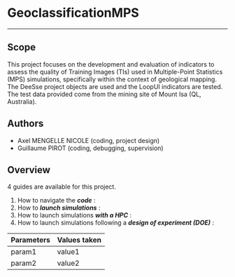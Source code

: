 # GeoclassificationMPS

---
## Scope
This project focuses on the development and evaluation of indicators to assess the quality of Training Images (TIs) used in Multiple-Point Statistics (MPS) simulations, specifically within the context of geological mapping. The DeeSse project objects are used and the LoopUI indicators are tested. The test data provided come from the mining site of Mount Isa (QL, Australia). 

## Authors
- Axel MENGELLE NICOLE (coding, project design)
- Guillaume PIROT (coding, debugging, supervision)

## Overview
4 guides are available for this project.
1. How to navigate the ***code*** :
2. How to ***launch simulations*** :
3. How to launch simulations ***with a HPC*** :
4. How to launch simulations following a ***design of experiment (DOE)*** :

| Parameters | Values taken |
| ----------- | ----------- |
| param1 | value1 |
| param2 | value2 |

